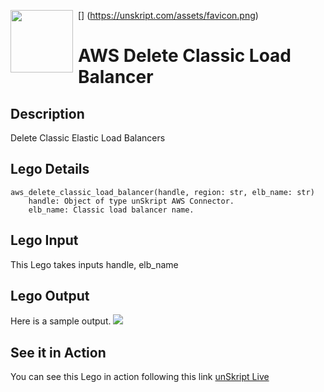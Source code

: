 [<img align="left" src="https://unskript.com/assets/favicon.png" width="100" height="100" style="padding-right: 5px">]
(https://unskript.com/assets/favicon.png)
<h1>AWS Delete Classic Load Balancer</h1>

## Description
Delete Classic Elastic Load Balancers

## Lego Details
	aws_delete_classic_load_balancer(handle, region: str, elb_name: str)
		handle: Object of type unSkript AWS Connector.
		elb_name: Classic load balancer name.

## Lego Input
This Lego takes inputs handle, elb_name

## Lego Output
Here is a sample output.
<img src="./1.png">

## See it in Action

You can see this Lego in action following this link [unSkript Live](https://us.app.unskript.io)